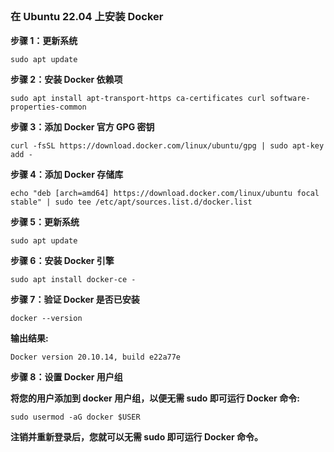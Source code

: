## 

### 在 Ubuntu 22.04 上安装 Docker

**步骤 1：更新系统**

```
sudo apt update
```

**步骤 2：安装 Docker 依赖项**

```
sudo apt install apt-transport-https ca-certificates curl software-properties-common
```

**步骤 3：添加 Docker 官方 GPG 密钥**

```
curl -fsSL https://download.docker.com/linux/ubuntu/gpg | sudo apt-key add -
```

**步骤 4：添加 Docker 存储库**

```
echo "deb [arch=amd64] https://download.docker.com/linux/ubuntu focal stable" | sudo tee /etc/apt/sources.list.d/docker.list
```

**步骤 5：更新系统**

```
sudo apt update
```

**步骤 6：安装 Docker 引擎**

```
sudo apt install docker-ce -
```

**步骤 7：验证 Docker 是否已安装**

```
docker --version
```

**输出结果:**

```
Docker version 20.10.14, build e22a77e
```

**步骤 8：设置 Docker 用户组**

**将您的用户添加到 docker 用户组，以便无需 sudo 即可运行 Docker 命令:**

```
sudo usermod -aG docker $USER
```

**注销并重新登录后，您就可以无需 sudo 即可运行 Docker 命令。**
